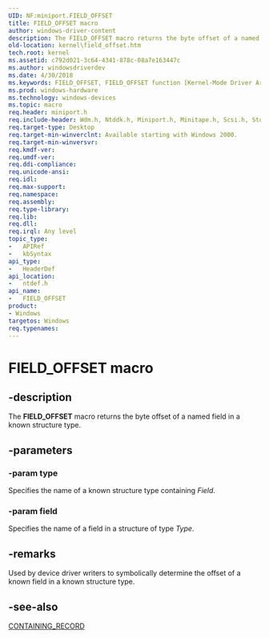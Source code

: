```yaml
---
UID: NF:miniport.FIELD_OFFSET
title: FIELD_OFFSET macro
author: windows-driver-content
description: The FIELD_OFFSET macro returns the byte offset of a named field in a known structure type.
old-location: kernel\field_offset.htm
tech.root: kernel
ms.assetid: c792d021-3c64-4341-878c-08a7e163447c
ms.author: windowsdriverdev
ms.date: 4/30/2018
ms.keywords: FIELD_OFFSET, FIELD_OFFSET function [Kernel-Mode Driver Architecture], k106_d6f0b450-e99c-4dd7-94c5-f428e4b1d642.xml, kernel.field_offset, ntdef/FIELD_OFFSET
ms.prod: windows-hardware
ms.technology: windows-devices
ms.topic: macro
req.header: miniport.h
req.include-header: Wdm.h, Ntddk.h, Miniport.h, Minitape.h, Scsi.h, Storport.h
req.target-type: Desktop
req.target-min-winverclnt: Available starting with Windows 2000.
req.target-min-winversvr: 
req.kmdf-ver: 
req.umdf-ver: 
req.ddi-compliance: 
req.unicode-ansi: 
req.idl: 
req.max-support: 
req.namespace: 
req.assembly: 
req.type-library: 
req.lib: 
req.dll: 
req.irql: Any level
topic_type:
-	APIRef
-	kbSyntax
api_type:
-	HeaderDef
api_location:
-	ntdef.h
api_name:
-	FIELD_OFFSET
product:
- Windows
targetos: Windows
req.typenames: 
---
```


# FIELD_OFFSET macro


## -description


The <b>FIELD_OFFSET</b> macro returns the byte offset of a named field in a known structure type.


## -parameters




### -param type

<p>Specifies the name of a known structure type containing <i>Field</i>. </p>


### -param field

<p>Specifies the name of a field in a structure of type <i>Type</i>. </p>






## -remarks



Used by device driver writers to symbolically determine the offset of a known field in a known structure type. 




## -see-also




<a href="https://msdn.microsoft.com/library/windows/hardware/ff542043">CONTAINING_RECORD</a>
 

 

